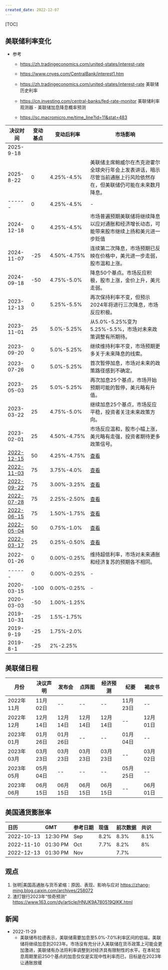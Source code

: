 ```yaml
---
created_date: 2022-12-07
---
```


[TOC]

## 美联储利率变化

- 参考
  - https://zh.tradingeconomics.com/united-states/interest-rate
  
  - https://www.cnyes.com/CentralBank/interest1.htm
  
  - https://zh.tradingeconomics.com/united-states/interest-rate 美联储历史利率
  
  - https://cn.investing.com/central-banks/fed-rate-monitor 美联储利率观测器 - 美联储加息降息概率预测
  
  - https://sc.macromicro.me/time_line?id=11&stat=483
  
    

| 决议时间 | 变动基点 | 变动后利率 | 市场影响 |
| ----------------------------------------------------- | -------- | ----------- | ------------------------------------------------------------ |
| 2025-9-18 |  |  |  |
| 2025-8-22 | 0 | 4.25%-4.5% | 美联储主席鲍威尔在杰克逊霍尔全球央行年会上发表讲话，暗示尽管当前通胀上行风险依然存在，但美联储仍可能在未来数月降息。 |
| ------ | 0 | 4.25%-4.5% | - |
| 2024-12-18 | 0 | 4.25%-4.5% | 市场普遍预期美联储将继续降息以应对通胀和经济增长动态，可能带来股市继续上扬和美元进一步贬值 |
| 2024-11-07 | -25 | 4.50%-4.75% | 连续第二次降息，市场预期已反映在价格中，美元进一步走弱，股市温和上涨。 |
| 2024-09-18 | -50 | 4.75%-5.0% | 降息50个基点。市场反应积极，股市上涨，金价上升，美元走弱。 |
| 2023-12-13 | 0 | 5.25%-5.5% | 再次保持利率不变，但预示2024年将进行三次降息，市场反应积极。 |
| 2023-11-01 | 25 | 5.0%-5.25% | 从5.0%-5.25%变为5.25%-5.5%，市场对未来政策调整有所期待。 |
| 2023-09-20 | 0 | 5.0%-5.25% | 继续维持利率不变，市场预期更多关于未来降息的线索。 |
| 2023-07-26 | 0 | 5.0%-5.25% | 首次暂停加息，市场对未来的政策路径感到不确定。 |
| 2023-05-03 | 25 | 5.0%-5.25% | 再次加息25个基点，市场开始预期可能的暂停，美元略有升值。 |
| 2023-03-22 | 25 | 4.75%-5.0% | 继续加息25个基点，市场反应平稳，投资者关注未来政策方向。 |
| 2023-02-01 | 25 | 4.50%-4.75% | 市场反应温和，股市小幅上涨，美元略有走强，投资者期待更多政策信号。 |
| [2022-12-15](https://rl.fx678.com/date/20221215.html) | 50 | 4.25%-4.75% | [查看](https://news.fx678.com/202212150317201853.shtml) |
| [2022-11-03](https://rl.fx678.com/date/20221103.html) | 75 | 3.75%-4.0% | [查看](https://news.fx678.com/202211030225091850.shtml) |
| [2022-09-22](https://rl.fx678.com/date/20220922.html) | 75 | 3.00%-3.25% | [查看](https://www.fx678.com/C/20220922/202209220215051850.html) |
| [2022-07-28](https://rl.fx678.com/date/20220728.html) | 75 | 2.25%-2.50% | [查看](https://www.fx678.com/C/20220728/202207280205141855.htm) |
| [2022-06-15](https://rl.fx678.com/date/20220615.html) | 75 | 1.50%-1.75% | [查看](https://www.fx678.com/C/20220616/202206160224241855.html) |
| [2022-05-04](https://rl.fx678.com/date/20220504.html) | 50 | 0.75%-1.0% | [查看](https://www.fx678.com/C/20220505/202205050217231854.html) |
| [2022-03-17](https://rl.fx678.com/date/20220317.html) | 25 | 0.25%-0.50% | [查看](https://news.fx678.com/202203170230552470.shtml) |
| 2022-01-26 | 0 | 0.00%-0.25% | 维持超低利率，市场对未来通胀和经济复苏的预期各不相同。 |
| ------ | 0 | 0.00%-0.25% | - |
| 2020-03-15 | -100 | 0.00%-0.25% | - |
| 2020-03-03 | -50 | 1.00%-1.25% |  |
| 2019-10-31 | -25 | 1.5%-1.75% |  |
| 2019-9-19 | -25 | 1.75%-2.0% |  |
| 2019-8-1 | -25 | 2%-2.25% |  |

## 美联储日程

| 月份 | 决议声明 | 发布会 | 点阵图 | 经济预测 | 纪要 | 褐皮书 |
| ---------- | -------- | -------- | -------- | -------- | -------- | -------- |
| 2022年11月 | 11月02日 | -- | -- | -- | 11月23日 | -- |
| 2022年12月 | 12月14日 | 12月14日 | 12月14日 | 12月14日 | -- | 12月01日 |
| 2023年01月 | 01月26日 | 01月26日 | -- | -- | 01月04日 | -- |
| 2023年03月 | 03月23日 | 03月23日 | 03月23日 | 03月23日 | -- | 03月02日 |
| 2023年05月 | 05月04日 | -- | -- | -- | 05月25日 | -- |
| 2023年06月 | 06月15日 | 06月15日 | 06月15日 | 06月15日 | -- | 06月01日 |

## 美国通货膨胀率

| 日历 | GMT | 参考日期 | 现值 | 前次数据 | 共识 | |
| :--------- | :------- | :------- | :--- | :------- | :--- | ---- |
| 2022-10-13 | 12:30 PM | Sep | 8.2% | 8.3% | 8.1% | |
| 2022-11-10 | 01:30 PM | Oct | 7.7% | 8.2% | 8% | |
| 2022-12-13 | 01:30 PM | Nov | | 7.7% | | |

## 观点

1. 张明|美国高通胀与货币紧缩：原因、表现、影响与应对 https://zhang-ming.blog.caixin.com/archives/258072
2. 渣打银行2023年“惊奇预测” https://www.163.com/dy/article/HNUK9A780519QIKK.html

## 新闻

- 2022-11-29
  - 美联储布拉德表示，美联储需要加息至5.0%-7.0%利率区间的低端，美联储将继续加息到2023年。市场没有充分计入美联储在货币政策上可能会更加激进，美联储有办法将利率调整到对经济具有限制性的水平。在本轮加息周期里前250个基点的加息仅仅是实现中性利率而已，目标是在2023年让通胀放缓
